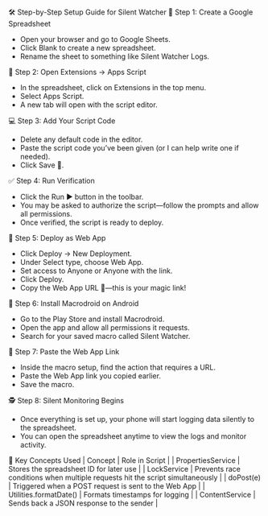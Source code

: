 🛠️ Step-by-Step Setup Guide for Silent Watcher
📁 Step 1: Create a Google Spreadsheet
- Open your browser and go to Google Sheets.
- Click Blank to create a new spreadsheet.
- Rename the sheet to something like Silent Watcher Logs.

🧩 Step 2: Open Extensions → Apps Script
- In the spreadsheet, click on Extensions in the top menu.
- Select Apps Script.
- A new tab will open with the script editor.

💻 Step 3: Add Your Script Code
- Delete any default code in the editor.
- Paste the script code you’ve been given (or I can help write one if needed).
- Click Save 💾.

✅ Step 4: Run Verification
- Click the Run ▶️ button in the toolbar.
- You may be asked to authorize the script—follow the prompts and allow all permissions.
- Once verified, the script is ready to deploy.

🚀 Step 5: Deploy as Web App
- Click Deploy → New Deployment.
- Under Select type, choose Web App.
- Set access to Anyone or Anyone with the link.
- Click Deploy.
- Copy the Web App URL 🔗—this is your magic link!

📱 Step 6: Install Macrodroid on Android
- Go to the Play Store and install Macrodroid.
- Open the app and allow all permissions it requests.
- Search for your saved macro called Silent Watcher.

🔗 Step 7: Paste the Web App Link
- Inside the macro setup, find the action that requires a URL.
- Paste the Web App link you copied earlier.
- Save the macro.

🕵️ Step 8: Silent Monitoring Begins
- Once everything is set up, your phone will start logging data silently to the spreadsheet.
- You can open the spreadsheet anytime to view the logs and monitor activity.


🔐 Key Concepts Used
| Concept | Role in Script | 
| PropertiesService | Stores the spreadsheet ID for later use | 
| LockService | Prevents race conditions when multiple requests hit the script simultaneously | 
| doPost(e) | Triggered when a POST request is sent to the Web App | 
| Utilities.formatDate() | Formats timestamps for logging | 
| ContentService | Sends back a JSON response to the sender | 






